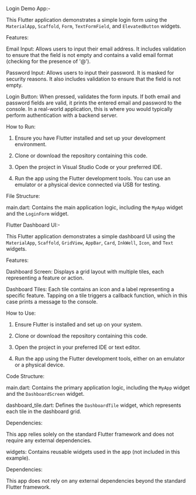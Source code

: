 Login Demo App:-

This Flutter application demonstrates a simple login form using the `MaterialApp`, `Scaffold`, `Form`, `TextFormField`, and `ElevatedButton` widgets.

Features:

Email Input: Allows users to input their email address. It includes validation to ensure that the field is not empty and contains a valid email format (checking for the presence of '@').
  
Password Input: Allows users to input their password. It is masked for security reasons. It also includes validation to ensure that the field is not empty.

Login Button: When pressed, validates the form inputs. If both email and password fields are valid, it prints the entered email and password to the console. In a real-world application, this is where you would typically perform authentication with a backend server.

 How to Run:

1. Ensure you have Flutter installed and set up your development environment.
   
2. Clone or download the repository containing this code.
   
3. Open the project in Visual Studio Code or your preferred IDE.
   
4. Run the app using the Flutter development tools. You can use an emulator or a physical device connected via USB for testing.

 File Structure:

main.dart: Contains the main application logic, including the `MyApp` widget and the `LoginForm` widget.


Flutter Dashboard UI:-

This Flutter application demonstrates a simple dashboard UI using the `MaterialApp`, `Scaffold`, `GridView`, `AppBar`, `Card`, `InkWell`, `Icon`, and `Text` widgets.

Features:

Dashboard Screen: Displays a grid layout with multiple tiles, each representing a feature or action.

Dashboard Tiles: Each tile contains an icon and a label representing a specific feature. Tapping on a tile triggers a callback function, which in this case prints a message to the console.

How to Use:

1. Ensure Flutter is installed and set up on your system.
   
2. Clone or download the repository containing this code.
   
3. Open the project in your preferred IDE or text editor.
   
4. Run the app using the Flutter development tools, either on an emulator or a physical device.

Code Structure:

main.dart: Contains the primary application logic, including the `MyApp` widget and the `DashboardScreen` widget.

dashboard_tile.dart: Defines the `DashboardTile` widget, which represents each tile in the dashboard grid.

Dependencies:

This app relies solely on the standard Flutter framework and does not require any external dependencies.


  
widgets: Contains reusable widgets used in the app (not included in this example).

 Dependencies:

This app does not rely on any external dependencies beyond the standard Flutter framework.

